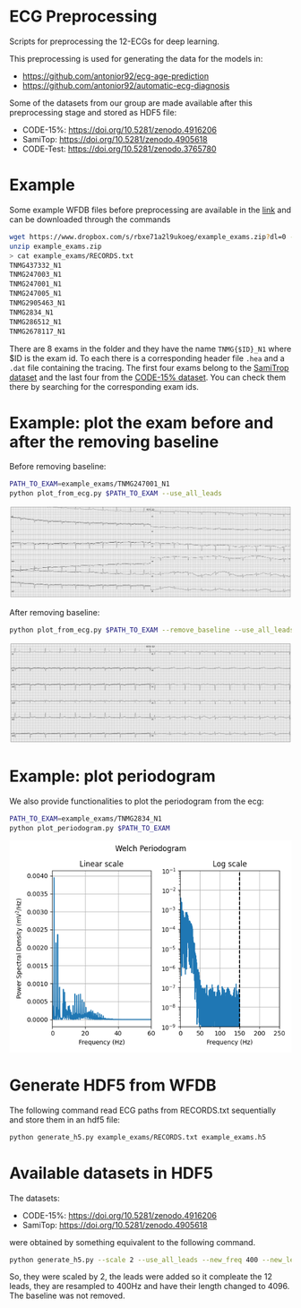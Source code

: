 # ECG Preprocessing

Scripts for preprocessing the 12-ECGs for deep learning.

This preprocessing is used for generating the data for the models in:
- https://github.com/antonior92/ecg-age-prediction
- https://github.com/antonior92/automatic-ecg-diagnosis

Some of the datasets from our group are made available after this preprocessing stage and stored as HDF5 file:
- CODE-15%: https://doi.org/10.5281/zenodo.4916206
- SamiTop: https://doi.org/10.5281/zenodo.4905618
- CODE-Test: https://doi.org/10.5281/zenodo.3765780

# Example 

Some example WFDB files before preprocessing are available in the [link](https://www.dropbox.com/sh/zmbd3y68vu7xzyv/AAAsnS766BfWhSxwvcOOVGAXa?dl=0)
and can be downloaded through the commands
```sh
wget https://www.dropbox.com/s/rbxe71a2l9ukoeg/example_exams.zip?dl=0 -O example_exams.zip
unzip example_exams.zip
> cat example_exams/RECORDS.txt 
TNMG437332_N1
TNMG247003_N1
TNMG247001_N1
TNMG247005_N1
TNMG2905463_N1
TNMG2834_N1
TNMG286512_N1
TNMG2678117_N1
```
There are 8 exams in the folder and they have the name `TNMG{$ID}_N1` where $ID is the exam id. 
To each there is a corresponding header file `.hea` and a `.dat` file containing the tracing.
The first four exams belong to the [SamiTrop dataset](https://doi.org/10.5281/zenodo.4905618) and the last four from
the [CODE-15% dataset](https://doi.org/10.5281/zenodo.4916206).  You can check them there by searching for the 
corresponding exam ids.

# Example: plot the exam before and after the removing baseline

Before removing baseline:
```sh
PATH_TO_EXAM=example_exams/TNMG247001_N1
python plot_from_ecg.py $PATH_TO_EXAM --use_all_leads
```
![before](./img/before.png)

After  removing baseline:
```sh
python plot_from_ecg.py $PATH_TO_EXAM --remove_baseline --use_all_leads
```
![after](./img/after.png)



# Example: plot periodogram

We also provide functionalities to plot the periodogram from the ecg:
```sh
PATH_TO_EXAM=example_exams/TNMG2834_N1
python plot_periodogram.py $PATH_TO_EXAM
```
![periodogram](./img/periodogram.png)


# Generate HDF5 from WFDB

The following command read ECG paths from RECORDS.txt sequentially and store them in an hdf5 file:
```sh
python generate_h5.py example_exams/RECORDS.txt example_exams.h5
```

# Available datasets in HDF5
The datasets:
- CODE-15%: https://doi.org/10.5281/zenodo.4916206
- SamiTop: https://doi.org/10.5281/zenodo.4905618

were obtained by something equivalent to the following command. 
```sh
python generate_h5.py --scale 2 --use_all_leads --new_freq 400 --new_len 4096 example_exams/RECORDS.txt example_exams.h5
```
So, they were scaled by 2, the leads were added so it compleate the 12 leads, they are resampled 
to 400Hz and have their length changed to 4096.  The baseline was not removed.

